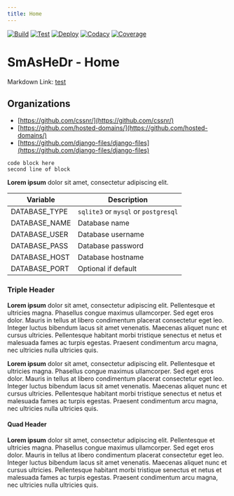 ```yaml
---
title: Home
---
```


[![Build](https://github.com/django-files/django-files/actions/workflows/build.yaml/badge.svg)](https://github.com/django-files/django-files/actions/workflows/build.yaml)
[![Test](https://github.com/django-files/django-files/actions/workflows/test.yaml/badge.svg)](https://github.com/django-files/django-files/actions/workflows/test.yaml)
[![Deploy](https://img.shields.io/drone/build/django-files/django-files?label=Deploy&logo=drone&server=https%3A%2F%2Fdrone.hosted-domains.com)](https://drone.hosted-domains.com/django-files/django-files)
[![Codacy](https://img.shields.io/codacy/grade/7c41f4f6526c4233ba1304bfb45981c4?label=Codacy&logo=codacy&logoColor=white)](https://app.codacy.com/gh/django-files/django-files/dashboard)
[![Coverage](https://img.shields.io/codacy/coverage/7c41f4f6526c4233ba1304bfb45981c4?label=Coverage&logo=codacy&logoColor=white)](https://app.codacy.com/gh/django-files/django-files/dashboard)

# SmAsHeDr - Home

Markdown Link: [test](test.md)

## Organizations

- [https://github.com/cssnr/](https://github.com/cssnr/)
- [https://github.com/hosted-domains/](https://github.com/hosted-domains/)
- [https://github.com/django-files/django-files](https://github.com/django-files/django-files)

```text
code block here
second line of block
```

**Lorem ipsum** dolor sit amet, consectetur adipiscing elit.

| Variable      | Description                          |
|---------------|--------------------------------------|
| DATABASE_TYPE | `sqlite3` or `mysql` or `postgresql` |
| DATABASE_NAME | Database name                        |
| DATABASE_USER | Database username                    |
| DATABASE_PASS | Database password                    |
| DATABASE_HOST | Database hostname                    |
| DATABASE_PORT | Optional if default                  |

### Triple Header

**Lorem ipsum** dolor sit amet, consectetur adipiscing elit. Pellentesque et ultricies 
magna. Phasellus congue maximus ullamcorper. Sed eget eros dolor. Mauris in tellus 
at libero condimentum placerat consectetur eget leo. Integer luctus bibendum lacus 
sit amet venenatis. Maecenas aliquet nunc et cursus ultricies. Pellentesque habitant 
morbi tristique senectus et netus et malesuada fames ac turpis egestas. Praesent 
condimentum arcu magna, nec ultricies nulla ultricies quis.

**Lorem ipsum** dolor sit amet, consectetur adipiscing elit. Pellentesque et ultricies
magna. Phasellus congue maximus ullamcorper. Sed eget eros dolor. Mauris in tellus
at libero condimentum placerat consectetur eget leo. Integer luctus bibendum lacus
sit amet venenatis. Maecenas aliquet nunc et cursus ultricies. Pellentesque habitant
morbi tristique senectus et netus et malesuada fames ac turpis egestas. Praesent
condimentum arcu magna, nec ultricies nulla ultricies quis.

#### Quad Header

**Lorem ipsum** dolor sit amet, consectetur adipiscing elit. Pellentesque et ultricies
magna. Phasellus congue maximus ullamcorper. Sed eget eros dolor. Mauris in tellus
at libero condimentum placerat consectetur eget leo. Integer luctus bibendum lacus
sit amet venenatis. Maecenas aliquet nunc et cursus ultricies. Pellentesque habitant
morbi tristique senectus et netus et malesuada fames ac turpis egestas. Praesent
condimentum arcu magna, nec ultricies nulla ultricies quis.
